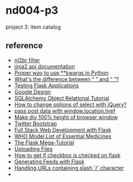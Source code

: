 # nd004-p3
project 3: item catalog


## reference
* [nl2br filter](http://flask.pocoo.org/snippets/28/)
* [jinja2 api documentation](http://jinja.pocoo.org/docs/dev/api/)
* [Proper way to use **kwargs in Python](http://stackoverflow.com/questions/1098549/proper-way-to-use-kwargs-in-python)
* [What's the difference between “&nbsp;” and “ ”?](http://stackoverflow.com/questions/1357078/whats-the-difference-between-nbsp-and)
* [Testing Flask Applications](http://flask.pocoo.org/docs/0.10/testing/)
* [Google Design](https://www.google.com/design/)
* [SQLAlchemy Object Relational Tutorial](http://docs.sqlalchemy.org/en/rel_1_0/orm/tutorial.html)
* [How to change options of select with jQuery?](http://stackoverflow.com/questions/1801499/how-to-change-options-of-select-with-jquery)
* [pass post data with window.location.href](http://stackoverflow.com/questions/2367979/pass-post-data-with-window-location-href)
* [Make div 100% height of browser window](http://stackoverflow.com/questions/1575141/make-div-100-height-of-browser-window)
* [Twitter Bootstrap](http://getbootstrap.com/)
* [Full Stack Web Development with Flask](https://github.com/realpython/discover-flask/tree/part7)
* [WHO Model List of Essential Medicines](https://en.wikipedia.org/wiki/WHO_Model_List_of_Essential_Medicines#Anaesthetics)
* [The Flask Mega-Tutorial](http://blog.miguelgrinberg.com/post/the-flask-mega-tutorial-part-vii-unit-testing)
* [Uploading Files](http://flask.pocoo.org/docs/0.10/patterns/fileuploads/)
* [How to get if checkbox is checked on flask](http://stackoverflow.com/questions/20941539/how-to-get-if-checkbox-is-checked-on-flask)
* [Generating Feeds with Flask](http://flask.pocoo.org/snippets/10/)
* [Handling URLs containing slash '/' character](http://flask.pocoo.org/snippets/76/)
* 
